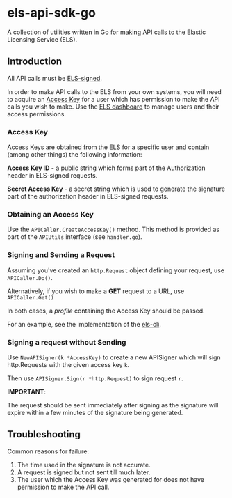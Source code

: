 # els-api-sdk-go
A collection of utilities written in Go for making API calls to the
Elastic Licensing Service (ELS).

## Introduction
All API calls must be [ELS-signed](https://docs.elasticlicensing.com/basics/api/els-signing).

In order to make API calls to the ELS from your own systems, you will need to
acquire an [Access Key](https://docs.elasticlicensing.com/basics/api/access-key)
for a user which has permission to make the API calls you wish to make.
Use the [ELS dashboard](https://dashboards.elasticlicensing.com) to manage users
and their access permissions.

### Access Key
Access Keys are obtained from the ELS for a specific user and contain
(among other things) the following information:

**Access Key ID** - a public string which forms part of the Authorization header
in ELS-signed requests.

**Secret Access Key** - a secret string which is used to generate the signature
part of the authorization header in ELS-signed requests.

### Obtaining an Access Key

Use the `APICaller.CreateAccessKey()` method. This method is provided as part of
the `APIUtils` interface (see `handler.go`).

### Signing and Sending a Request

Assuming you've created an `http.Request` object defining your request, use
`APICaller.Do()`.

Alternatively, if you wish to make a **GET** request to a URL, use `APICaller.Get()`

In both cases, a *profile* containing the Access Key should be passed.

For an example, see the implementation of the [els-cli](https://github.com/elasticlic/els-cli).


### Signing a request without Sending

Use `NewAPISigner(k *AccessKey)` to create a new APISigner which will sign
http.Requests with the given access key `k`.

Then use `APISigner.Sign(r *http.Request)` to sign request `r`.

**IMPORTANT**:

The request should be sent immediately after signing as the signature will
expire within a few minutes of the signature being generated.

## Troubleshooting

Common reasons for failure:

1. The time used in the signature is not accurate.
2. A request is signed but not sent till much later.
3. The user which the Access Key was generated for does not have permission to
make the API call.
